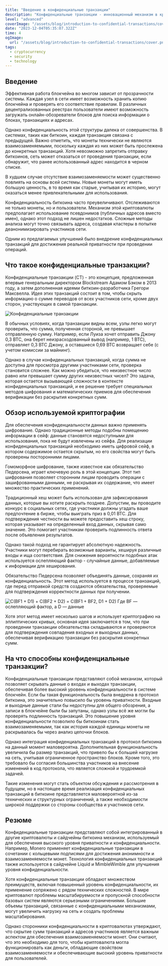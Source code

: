 ```yaml
---
title: "Введение в конфиденциальные транзакции"
description: "Конфиденциальные транзакции - инновационный механизм в криптовалютах, обеспечивающий скрытность передаваемых данных и адресов участников сети. Этот метод способствует повышению уровня конфиденциальности и анонимности транзакций."
level: "advanced"
coverImage: "/assets/blog/introduction-to-confidential-transactions/cover.png"
date: "2023-12-04T05:35:07.322Z"
time: 4
ogImage:
  url: "/assets/blog/introduction-to-confidential-transactions/cover.png"
tags:
  - cryptocurrency
  - security
  - technology
---
```



## Введение
Эффективная работа блокчейна во многом зависит от прозрачности системы. Каждая узел в сети имеет возможность хранить копию блокчейна и проверять его соответствие правилам. В различных децентрализованных реестрах пользователи имеют возможность загружать онлайн-обозреватели блоков для поиска информации о блоках, транзакциях и адресах.

Однако конфиденциальность этой структуры далека от совершенства. В системах, таких как биткоин, каждая транзакция связана с предыдущей. Важно отметить, что монеты технически не являются взаимозаменяемыми, поскольку каждая из них может быть прослежена до конкретных транзакций. Хотя невозможно запретить отправку биткоинов, сеть может отказаться от проведения транзакции, если обнаружит, что ранее использованный адрес находится в черном списке.

В худшем случае отсутствие взаимозаменяемости может существенно повлиять на основы всей системы. Новые монеты могут иметь большую ценность, в то время как старые, учитывая их историю, могут оказаться менее привлекательными для использования.

Конфиденциальность биткоина часто преувеличивают. Отслеживаются не только монеты, но и пользователи. Механизм этой криптовалюты предполагает использование псевдонимов (публичных адресов вместо имен), однако этот подход не лишен недостатков. Сложные методы анализа могут точно связывать адреса, создавая кластеры в попытке деанонимизировать участников сети.

Одним из предлагаемых улучшений было внедрение конфиденциальных транзакций для достижения реальной приватности при проведении операций.

## Что такое конфиденциальные транзакции?
Конфиденциальные транзакции (CT) - это концепция, предложенная впервые генеральным директором Blockstream Адамом Бэком в 2013 году, а затем дополненная идеями биткоин-разработчика Грегори Максвелла. Идея этих транзакций состоит в том, чтобы скрыть информацию о сумме переводов от всех участников сети, кроме двух сторон, участвующих в самой транзакции.

<img src="/assets/blog/introduction-to-confidential-transactions/confidential-transaction.png" alt="Конфиденциальные транзакции" />

В обычных условиях, когда транзакции видны всем, узлы легко могут проверить, что сумма, полученная стороной, не превышает отправленную сумму. Например, если Луиза хочет отправить Джону 0,3 BTC, она берет неизрасходованный вывод (например, 1 BTC), отправляет 0,3 BTC Джону, а оставшиеся 0,69 BTC возвращает себе (с учетом комиссии за майнинг).

Однако в случае конфиденциальных транзакций, когда сумма не доступна для просмотра другими участниками сети, проверка становится сложнее. Как можно убедиться, что неизвестное число равно или превышает сумму других неизвестных чисел? Это задача, которая остается вызывающей сложности в контексте конфиденциальных транзакций, и ее решение требует специальных методов шифрования и математических приемов для обеспечения верификации без раскрытия конкретных сумм.

## Обзор используемой криптографии

Для обеспечения конфиденциальности данных важно применять шифрование. Однако традиционные методы подобны помещению информации в сейф: данные становятся недоступными для использования, пока не будут извлечены из сейфа. Для реализации конфиденциальных транзакций необходимо иметь цифровой сейф, в котором содержимое остается скрытым, но его свойства могут быть проверены посторонними лицами.

Гомоморфное шифрование, также известное как обязательство Педерсена, играет ключевую роль в этой концепции. Этот тип шифрования позволяет сторонним лицам проводить операции с зашифрованными данными, не раскрывая их содержание, что имеет множество практических применений.

Традиционный хеш может быть использован для зафиксирования данных, которые вы хотите раскрыть позднее. Допустим, вы проводите конкурс в социальных сетях, где участники должны угадать ваше предпочтение в бирже, чтобы выиграть приз в 0,01 BTC. Для подтверждения честности вы можете предоставить хеш строку, которая указывает на определенный вход данных, скрывая само значение. Это помогает участникам проверить подлинность ответа после объявления результатов.

Однако такой подход не гарантирует абсолютную надежность. Участники могут перебирать возможные варианты, хешируя различные входы и ища соответствия. Для снижения вероятности подобных атак используется ослепляющий фактор - случайные данные, добавляемые к информации для хеширования.

Обязательство Педерсена позволяет объединять данные, сохраняя их конфиденциальность. Этот метод используется в процессе транзакций, где перед отправкой средств создаются обязательства, проверяемые для подтверждения корректности данных при получении.

<img src="/assets/blog/introduction-to-confidential-transactions/formula.png" alt="C(BF1 + D1) + C(BF2 + D2) = C(BF1 + BF2, D1 + D2) Где BF — ослепляющий фактор, а D — данные" />

Хотя этот метод имеет несколько шагов и использует криптографию на эллиптических кривых, основная идея заключается в том, что при проведении транзакции обязательства складываются и проверяются для подтверждения совпадения входных и выходных данных, обеспечивая верификацию транзакции без раскрытия конкретных сумм.

## На что способны конфиденциальные транзакции?
Конфиденциальные транзакции представляют собой механизм, который позволяет скрывать данные о входах и выходах транзакции, обеспечивая более высокий уровень конфиденциальности в системе блокчейн. Если бы такая функциональность была внедрена в протокол биткоина, это значительно повысило бы уровень приватности. Входные и выходные данные стали бы недоступны для общего обозрения, а записи в блокчейне были бы запутаны, однако узлы всё же могли бы проверять подлинность транзакций. Это повышение уровня конфиденциальности позволило бы биткоинам стать взаимозаменяемыми, так как история каждой единицы монеты не раскрывалась бы через анализ цепочки блоков.

Однако интеграция конфиденциальных транзакций в протокол биткоина на данный момент маловероятна. Дополнительная функциональность увеличила бы размер транзакций, что привело бы к большей нагрузке на сеть, учитывая ограниченное пространство блоков. Кроме того, это требовало бы согласия большинства участников на внесение изменений в код протокола, что является сложной и трудоемкой задачей.

Такие изменения могут стать объектом обсуждения и рассмотрения в будущем, но в настоящее время реализация конфиденциальных транзакций в биткоине представляется маловероятной из-за технических и структурных ограничений, а также необходимости широкой поддержки со стороны сообщества и участников сети.

## Резюме
Конфиденциальные транзакции представляют собой интегрированный в другие криптовалюты и сайдчейны биткоина механизм, используемый для обеспечения высокого уровня приватности и конфиденциальности. Например, Monero применяет конфиденциальные транзакции в сочетании с кольцевыми подписями для достижения анонимности и взаимозаменяемости монет. Технология конфиденциальных транзакций также используется в сайдчейне Liquid и MimbleWimble для улучшения уровня конфиденциальности.

Хотя конфиденциальные транзакции обладают множеством преимуществ, включая повышенный уровень конфиденциальности, их применение сопряжено с рядом технических сложностей. В мире криптовалют проблемы масштабируемости и пропускной способности базовых систем являются серьезными ограничениями. Большие объемы транзакций, связанные с конфиденциальными механизмами, могут увеличить нагрузку на сеть и создать проблемы масштабирования.

Однако сторонники конфиденциальности в криптовалютах утверждают, что скрытие сумм транзакций и адресов участников является важным аспектом для обеспечения взаимозаменяемости монет. Они считают, что это необходимо для того, чтобы криптовалюта могла функционировать как деньги, обладающие свойством взаимозаменяемости и обеспечивающие высокий уровень приватности для пользователей.







